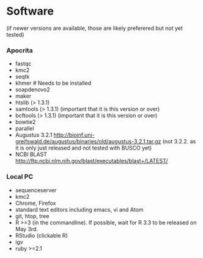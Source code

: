 # Software 

(if newer versions are available, those are likely preferered but not yet tested)

### Apocrita
* fastqc
* kmc2
* seqtk
* khmer    # Needs to be installed
* soapdenovo2
* maker
* htslib (> 1.3.1) 
* samtools (> 1.3.1) (important that it is this version or over)
* bcftools (> 1.3.1) (important that it is this version or over)
* bowtie2
* parallel
* Augustus 3.2.1 http://bioinf.uni-greifswald.de/augustus/binaries/old/augustus-3.2.1.tar.gz (not 3.2.2. as it is only just released and not tested with BUSCO yet)
* NCBI BLAST http://ftp.ncbi.nlm.nih.gov/blast/executables/blast+/LATEST/

### Local PC
* sequenceserver
* kmc2
* Chrome, Firefox
* standard text editors including emacs, vi and Atom
* git, htop, tree
* R >=3 (in the commandline). If possible, wait for R 3.3 to be released on May 3rd.  
* RStudio (clickable R)
* igv
* ruby >=2.1
